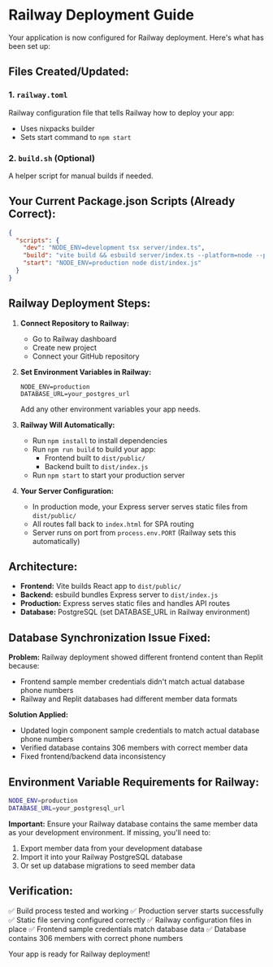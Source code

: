 # Railway Deployment Guide

Your application is now configured for Railway deployment. Here's what has been set up:

## Files Created/Updated:

### 1. `railway.toml`
Railway configuration file that tells Railway how to deploy your app:
- Uses nixpacks builder
- Sets start command to `npm start`

### 2. `build.sh` (Optional)
A helper script for manual builds if needed.

## Your Current Package.json Scripts (Already Correct):
```json
{
  "scripts": {
    "dev": "NODE_ENV=development tsx server/index.ts",
    "build": "vite build && esbuild server/index.ts --platform=node --packages=external --bundle --format=esm --outdir=dist",
    "start": "NODE_ENV=production node dist/index.js"
  }
}
```

## Railway Deployment Steps:

1. **Connect Repository to Railway:**
   - Go to Railway dashboard
   - Create new project
   - Connect your GitHub repository

2. **Set Environment Variables in Railway:**
   ```
   NODE_ENV=production
   DATABASE_URL=your_postgres_url
   ```
   Add any other environment variables your app needs.

3. **Railway Will Automatically:**
   - Run `npm install` to install dependencies
   - Run `npm run build` to build your app:
     - Frontend built to `dist/public/`
     - Backend built to `dist/index.js`
   - Run `npm start` to start your production server

4. **Your Server Configuration:**
   - In production mode, your Express server serves static files from `dist/public/`
   - All routes fall back to `index.html` for SPA routing
   - Server runs on port from `process.env.PORT` (Railway sets this automatically)

## Architecture:
- **Frontend:** Vite builds React app to `dist/public/`
- **Backend:** esbuild bundles Express server to `dist/index.js`
- **Production:** Express serves static files and handles API routes
- **Database:** PostgreSQL (set DATABASE_URL in Railway environment)

## Database Synchronization Issue Fixed:

**Problem:** Railway deployment showed different frontend content than Replit because:
- Frontend sample member credentials didn't match actual database phone numbers
- Railway and Replit databases had different member data formats

**Solution Applied:**
- Updated login component sample credentials to match actual database phone numbers
- Verified database contains 306 members with correct member data
- Fixed frontend/backend data inconsistency

## Environment Variable Requirements for Railway:

```bash
NODE_ENV=production
DATABASE_URL=your_postgresql_url
```

**Important:** Ensure your Railway database contains the same member data as your development environment. If missing, you'll need to:
1. Export member data from your development database
2. Import it into your Railway PostgreSQL database
3. Or set up database migrations to seed member data

## Verification:
✅ Build process tested and working
✅ Production server starts successfully
✅ Static file serving configured correctly
✅ Railway configuration files in place
✅ Frontend sample credentials match database data
✅ Database contains 306 members with correct phone numbers

Your app is ready for Railway deployment!